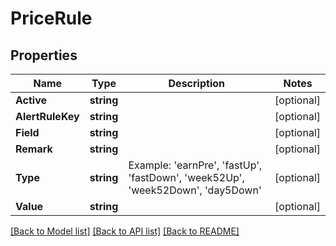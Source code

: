 # PriceRule

## Properties

Name | Type | Description | Notes
------------ | ------------- | ------------- | -------------
**Active** | **string** |  | [optional] 
**AlertRuleKey** | **string** |  | [optional] 
**Field** | **string** |  | [optional] 
**Remark** | **string** |  | [optional] 
**Type** | **string** | Example: &#39;earnPre&#39;, &#39;fastUp&#39;, &#39;fastDown&#39;, &#39;week52Up&#39;, &#39;week52Down&#39;, &#39;day5Down&#39; | [optional] 
**Value** | **string** |  | [optional] 

[[Back to Model list]](../README.md#documentation-for-models) [[Back to API list]](../README.md#documentation-for-api-endpoints) [[Back to README]](../README.md)


